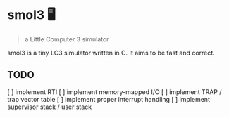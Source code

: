 # smol3 🖥️
> a Little Computer 3 simulator

smol3 is a tiny LC3 simulator written in C. It aims to be fast and correct.

## TODO
[ ] implement RTI
[ ] implement memory-mapped I/O
[ ] implement TRAP / trap vector table
[ ] implement proper interrupt handling
[ ] implement supervisor stack / user stack
